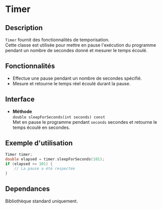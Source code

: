 # Timer

## Description

`Timer` fournit des fonctionnalités de temporisation.  
Cette classe est utilisée pour mettre en pause l'exécution du programme pendant un nombre de secondes donné et mesurer le temps écoulé.

## Fonctionnalités

- Effectue une pause pendant un nombre de secondes spécifié.
- Mesure et retourne le temps réel écoulé durant la pause.

## Interface

- **Méthode**  
  `double sleepForSeconds(int seconds) const`  
  Met en pause le programme pendant `seconds` secondes et retourne le temps écoulé en secondes.

## Exemple d'utilisation

```cpp
Timer timer;
double elapsed = timer.sleepForSeconds(101);
if (elapsed >= 101) {
    // La pause a été respectée
}
```

## Dependances

Bibliothèque standard uniquement.
